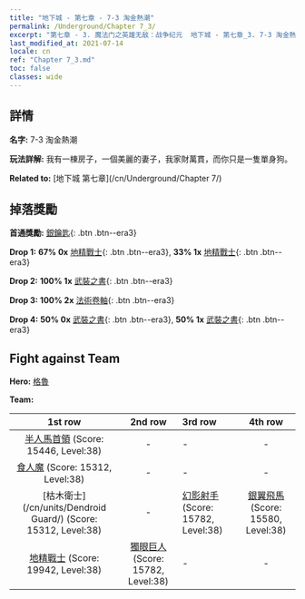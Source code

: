 ```yaml
---
title: "地下城 - 第七章 - 7-3 淘金熱潮"
permalink: /Underground/Chapter 7_3/
excerpt: "第七章 - 3. 魔法门之英雄无敌：战争纪元  地下城 - 第七章_3. 7-3 淘金熱潮"
last_modified_at: 2021-07-14
locale: cn
ref: "Chapter 7_3.md"
toc: false
classes: wide
---
```


## 詳情

 **名字:** 7-3 淘金熱潮

 **玩法詳解:**       我有一棟房子，一個美麗的妻子，我家財萬貫，而你只是一隻單身狗。

 **Related to:** [地下城 第七章](/cn/Underground/Chapter 7/)

## 掉落獎勵

 **首通獎勵:** [銀鑰匙](/cn/Items/con_693/){: .btn .btn--era3}

 **Drop 1:** **67% 0x** [地精戰士](/cn/Items/unt_217/){: .btn .btn--era3}, **33% 1x** [地精戰士](/cn/Items/unt_217/){: .btn .btn--era3}

 **Drop 2:** **100% 1x** [武裝之書](/cn/Items/mat_32/){: .btn .btn--era3}

 **Drop 3:** **100% 2x** [法術卷軸](/cn/Items/con_694/){: .btn .btn--era3}

 **Drop 4:** **50% 0x** [武裝之書](/cn/Items/mat_25/){: .btn .btn--era3}, **50% 1x** [武裝之書](/cn/Items/mat_25/){: .btn .btn--era3}


## Fight against Team
 **Hero:** [格魯](/cn/heroes/Gelu/)

 **Team:**


  | 1st row | 2nd row | 3rd row | 4th row |
  |:----:|:----:|:----|:----:|
  | [半人馬首領](/cn/units/Centaur/) (Score: 15446, Level:38)  | - | - | - |
  | [食人魔](/cn/units/Ogre/) (Score: 15312, Level:38)  | - | - | - |
  | [枯木衛士](/cn/units/Dendroid Guard/) (Score: 15312, Level:38)  | - | [幻影射手](/cn/units/Sharpshooter/) (Score: 15782, Level:38)  | [銀翼飛馬](/cn/units/Pegasus/) (Score: 15580, Level:38)  |
  | [地精戰士](/cn/units/Goblin/) (Score: 19942, Level:38)  | [獨眼巨人](/cn/units/Cyclops/) (Score: 15782, Level:38)  | - | - |


